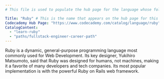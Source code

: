 ```yaml
---
# This file is used to populate the hub page for the language whose folder it's in. Be sure to create a new version if you create a folder for a new language!

Title: "Ruby" # This is the name that appears on the hub page for this language. Pay attention to capitalization and punctuation!
Codecademy Hub Page: "https://www.codecademy.com/catalog/language/ruby" # If codecademy.com doesn't have a hub page for this language, that's okay too. You can leave this field as `null`
CatalogContent:
  - "learn-ruby"
  - "paths/fullstack-engineer-career-path"
---
```


Ruby is a dynamic, general-purpose programming language most commonly used for Web Development. Its key designer, Yukihiro Matsumoto, said that Ruby was designed for humans, not machines, making it a favorite of many developers and tech companies. Its most popular implementation is with the powerful Ruby on Rails web framework.
